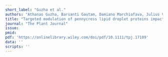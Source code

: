 ```yaml
---
short_label: "Guzha et al."
authors: "Athanas Guzha, Barsanti Gautam, Damiano Marchiafava, Julius Ver Sagun, Tatiana Garcia, Brice A Jarvis, Allison M Barbaglia‐Hurlock, Christopher Johnston, Erich Grotewold, John C Sedbrook, Ana Paula Alonso, Kent D Chapman"
title: "Targeted modulation of pennycress lipid droplet proteins impacts droplet morphology and seed oil content"
journal: "The Plant Journal"
issue: 
pmid: 
pdf: 'https://onlinelibrary.wiley.com/doi/pdf/10.1111/tpj.17109'
data: ''
scripts: ''
---
```

